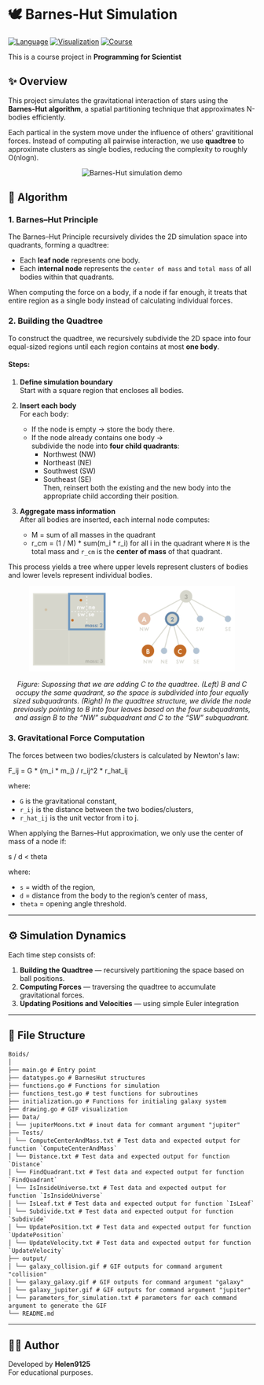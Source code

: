 # 🕊️ Barnes-Hut Simulation

[![Language](https://img.shields.io/badge/language-Go-blue)]()
[![Visualization](https://img.shields.io/badge/output-GIF-green)]()
[![Course](https://img.shields.io/badge/course-Programming%20for%20Scientists-8A2BE2)]()

This is a course project in **Programming for Scientist**

## ✨ Overview
This project simulates the gravitational interaction of stars using the **Barnes-Hut algorithm**, a spatial partitioning technique that approximates N-bodies efficiently. 

Each partical in the system move under the influence of others' gravititional forces. Instead of computing all pairwise interaction, we use **quadtree** to approximate clusters as single bodies, reducing the complexity to roughly O(nlogn).

<p align="center">
  <img src="output/galaxy_collision.gif.gif" width="480" alt="Barnes-Hut simulation demo">
</p>


## 🧩 Algorithm
### 1. Barnes–Hut Principle
The Barnes–Hut Principle recursively divides the 2D simulation space into quadrants, forming a quadtree:
* Each **leaf node** represents one body.
* Each **internal node** represents the `center of mass` and `total mass` of all bodies within that quadrants.

When computing the force on a body, if a node if far enough, it treats that entire region as a single body instead of calculating individual forces.

### 2. Building the Quadtree
To construct the quadtree, we recursively subdivide the 2D space into four equal-sized regions until each region contains at most **one body**.

#### Steps:
1. **Define simulation boundary**  
   Start with a square region that encloses all bodies.

2. **Insert each body**  
   For each body:
   - If the node is empty → store the body there.  
   - If the node already contains one body →  
     subdivide the node into **four child quadrants**:  
     - Northwest (NW)  
     - Northeast (NE)  
     - Southwest (SW)  
     - Southeast (SE)  
     Then, reinsert both the existing and the new body into the appropriate child according their position.

3. **Aggregate mass information**  
   After all bodies are inserted, each internal node computes:
   - M = sum of all masses in the quadrant
   - r_cm = (1 / M) * sum(m_i * r_i) for all i in the quadrant
    where `M` is the total mass and `r_cm` is the **center of mass** of that quadrant.

This process yields a tree where upper levels represent clusters of bodies and lower levels represent individual bodies.

<p align="center">
  <img src="images/illustration_for_quadtree.png" width="420" alt="Quadtree illustration">
</p>

<p align="center">
  <em>Figure: Supossing that we are adding C to the quadtree. (Left) B and C occupy the same quadrant, so the space is subdivided into four equally sized subquadrants. (Right) In the quadtree structure, we divide the node previously pointing to B into four leaves based on the four subquadrants, and assign B to the “NW” subquadrant and C to the “SW” subquadrant.</em>
</p>


### 3. Gravitational Force Computation
The forces between two bodies/clusters is calculated by Newton's law:

F_ij = G * (m_i * m_j) / r_ij^2 * r_hat_ij

where:
- `G` is the gravitational constant,  
- `r_ij` is the distance between the two bodies/clusters,  
- `r_hat_ij` is the unit vector from i to j.

When applying the Barnes–Hut approximation, we only use the center of mass of a node if:

s / d < theta

where:
- `s` = width of the region,  
- `d` = distance from the body to the region’s center of mass,  
- `theta` = opening angle threshold.
---
## ⚙️ Simulation Dynamics
Each time step consists of:
1. **Building the Quadtree** — recursively partitioning the space based on ball positions.  
2. **Computing Forces** — traversing the quadtree to accumulate gravitational forces.  
3. **Updating Positions and Velocities** — using simple Euler integration

---

## 📁 File Structure
```
Boids/
│
├── main.go # Entry point
├── datatypes.go # BarnesHut structures
├── functions.go # Functions for simulation
├── functions_test.go # test functions for subroutines
├── initialization.go # Functions for initialing galaxy system
├── drawing.go # GIF visualization
├── Data/
│ └── jupiterMoons.txt # inout data for commant argument "jupiter"
├── Tests/ 
│ └── ComputeCenterAndMass.txt # Test data and expected output for function `ComputeCenterAndMass`
│ └── Distance.txt # Test data and expected output for function `Distance`
│ └── FindQuadrant.txt # Test data and expected output for function `FindQuadrant`
│ └── IsInsideUniverse.txt # Test data and expected output for function `IsInsideUniverse`
│ └── IsLeaf.txt # Test data and expected output for function `IsLeaf`
│ └── Subdivide.txt # Test data and expected output for function `Subdivide`
│ └── UpdatePosition.txt # Test data and expected output for function `UpdatePosition`
│ └── UpdateVelocity.txt # Test data and expected output for function `UpdateVelocity`
├── output/
│ └── galaxy_collision.gif # GIF outputs for command argument "collision"
│ └── galaxy_galaxy.gif # GIF outputs for command argument "galaxy"
│ └── galaxy_jupiter.gif # GIF outputs for command argument "jupiter"
│ └── parameters_for_simulation.txt # parameters for each command argument to generate the GIF
└── README.md
```

---

## 👩‍💻 Author

Developed by **Helen9125**  
For educational purposes.

